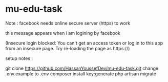 # mu-edu-task

Note : facebook needs online secure server (https) to work

this message appears when i am logining by facebook

(Insecure login blocked: You can't get an access token or log in to this app from an insecure page. Try re-loading the page as https://)

setup notes :

git clone https://github.com/HassanYoussefDev/mu-edu-task.git
change  .env.example to .env
composer install
key:generate
php artisan migrate
